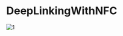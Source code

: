 # DeepLinkingWithNFC



![1](https://user-images.githubusercontent.com/59531305/164887806-d67f828a-e094-4cdf-a1ef-d47edd847912.PNG)



